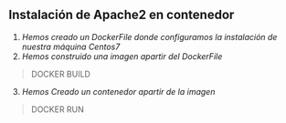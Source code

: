 ## Instalación de Apache2 en contenedor
1. _Hemos creado un DockerFile donde configuramos la instalación de nuestra máquina Centos7_
2. _Hemos construido una imagen apartir del DockerFile_
>DOCKER BUILD
3. _Hemos Creado un contenedor apartir de la imagen_
>DOCKER RUN

